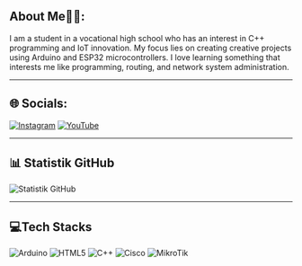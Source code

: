 ## About Me💁‍♂️:

I am a student in a vocational high school who has an interest in C++ programming and IoT innovation. My focus lies on creating creative projects using Arduino and ESP32 microcontrollers. I love learning something that interests me like programming, routing, and network system administration.


---

## 🌐 Socials:


[![Instagram](https://img.shields.io/badge/Instagram-%23E4405F.svg?logo=Instagram&logoColor=white)](https://instagram.com/[username_instagram_anda])
[![YouTube](https://img.shields.io/badge/YouTube-%23FF0000.svg?logo=YouTube&logoColor=white)](https://youtube.com/[username_youtube_anda])

---

## 📊 Statistik GitHub

![Statistik GitHub](https://github-readme-stats.vercel.app/api?username=[username_github_anda]&show_icons=true&theme=radical)

---

## 💻Tech Stacks

![Arduino](https://img.shields.io/badge/-Arduino-00979D?logo=arduino&logoColor=white)
![HTML5](https://img.shields.io/badge/-HTML5-E34F26?logo=html5&logoColor=white)
![C++](https://img.shields.io/badge/-C++-00599C?logo=c%2B%2B&logoColor=white)
![Cisco](https://img.shields.io/badge/-Cisco-1BA0D7?logo=cisco&logoColor=white)
![MikroTik](https://img.shields.io/badge/-MikroTik-FF0000?logo=mikrotik&logoColor=white)


<!--
**ArimaDeska/ArimaDeska** is a ✨ _special_ ✨ repository because its `README.md` (this file) appears on your GitHub profile.

Here are some ideas to get you started:

- 🔭 I’m currently working on ...
- 🌱 I’m currently learning ...
- 👯 I’m looking to collaborate on ...
- 🤔 I’m looking for help with ...
- 💬 Ask me about ...
- 📫 How to reach me: ...
- 😄 Pronouns: ...
- ⚡ Fun fact: ...
-->

